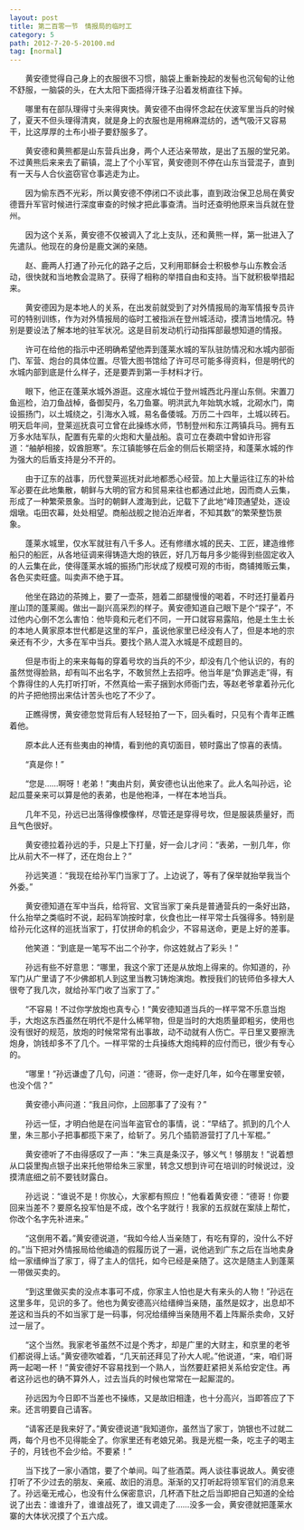 ```yaml
---
layout: post
title: 第二百零一节　情报局的临时工
category: 5
path: 2012-7-20-5-20100.md
tag: [normal]
---
```


　　黄安德觉得自己身上的衣服很不习惯，脑袋上重新挽起的发髻也沉甸甸的让他不舒服，一脑袋的头，在大太阳下面捂得汗珠子沿着发梢直往下掉。

　　哪里有在部队理得寸头来得爽快。黄安德不由得怀念起在伏波军里当兵的时候了，夏天不但头理得清爽，就是身上的衣服也是用棉麻混纺的，透气吸汗又容易干，比这厚厚的土布小褂子要舒服多了。

　　黄安德和黄熊都是山东营兵出身，两个人还沾亲带故，是出了五服的堂兄弟。不过黄熊后来来去了蕲镇，混上了个小军官，黄安德则不停在山东当营混子，直到有一天与人合伙盗窃官仓事逃走为止。

　　因为偷东西不光彩，所以黄安德不停闭口不谈此事，直到政治保卫总局在黄安德晋升军官时候进行深度审查的时候才把此事查清。当时还查明他原来当兵就在登州。

　　因为这个关系，黄安德不仅被调入了北上支队，还和黄熊一样，第一批进入了先遣队。他现在的身份是鹿文渊的亲随。

　　赵、鹿两人打通了孙元化的路子之后，又利用耶稣会士积极参与山东教会活动，很快就和当地教会混熟了。获得了相称的举措自由和支持。当下就积极举措起来。

　　黄安德因为是本地人的关系，在出发前就受到了对外情报局的海军情报专员许可的特别训练，作为对外情报局的临时工被指派在登州城活动，摸清当地情况。特别是要设法了解本地的驻军状况。这是目前发动机行动指挥部最想知道的情报。

　　许可在给他的指示中还明确希望他弄到蓬莱水城的军队驻防情况和水城内部衙门、军营、炮台的具体位置。尽管大图书馆给了许可尽可能多得资料，但是明代的水城内部到底是什么样子，还是要弄到第一手材料才行。

　　眼下，他正在蓬莱水城外游逛。这座水城位于登州城西北丹崖山东侧。宋置刀鱼巡检，泊刀鱼战棹，备御契丹，名刀鱼寨。明洪武九年始筑水城，北砌水门，南设振扬门，以土城绕之，引海水入城，易名备倭城。万历二十四年，土城以砖石。明天启年间，登莱巡抚袁可立曾在此操练水师，节制登州和东江两镇兵马。拥有五万多水陆军队，配置有先辈的火炮和大量战船。袁可立在奏疏中曾如许形容道：“舳舻相接，奴酋胆寒”。东江镇能够在后金的侧后长期坚持，和蓬莱水城的作为强大的后盾支持是分不开的。

　　由于辽东的战事，历代登莱巡抚对此地都悉心经营。加上大量运往辽东的补给军必要在此地集散，朝鲜与大明的官方和贸易来往也都通过此地，因而商人云集，形成了一种繁荣景象。当时的朝鲜人渡海到此，记载下了此地“峰顶通望处，逐设烟墩。屯田农幕，处处相望。商船战舰之抛泊近岸者，不知其数”的繁荣整饬景象。

　　蓬莱水城里，仅水军就驻有八千多人。还有修缮水城的民夫、工匠，建造维修船只的船匠，从各地征调来得铸造大炮的铁匠，好几万每月多少能得到些固定收入的人云集在此，使得蓬莱水城的振扬门形状成了规模可观的市街，商铺摊贩云集，各色买卖旺盛。叫卖声不绝于耳。

　　他坐在路边的茶摊上，要了一壶茶，翘着二郎腿慢慢的喝着，不时还打量着丹崖山顶的蓬莱阁。做出一副兴高采烈的样子。黄安德知道自己眼下是个“探子”，不过他内心倒不怎么害怕：他毕竟和元老们不同，一开口就容易露陷，他是土生土长的本地人黄家原本世代都是这里的军户，虽说他家里已经没有人了，但是本地的宗亲还有不少，大多在军中当兵。要找个熟人混入水城是不成题目的。

　　但是市街上的来来每每的穿着号坎的当兵的不少，却没有几个他认识的，有的虽然觉得脸熟，却有叫不出名字，不敢贸然上去招呼。他当年是“负罪逃走”得，有个靠得住的人先打听打听，不然真给一索子捆到水师衙门去，等赵老爷拿着孙元化的片子把他捞出来估计苦头也吃了不少了。

　　正瞧得愣，黄安德忽觉背后有人轻轻拍了一下，回头看时，只见有个青年正瞧着他。

　　原本此人还有些夷由的神情，看到他的真切面目，顿时露出了惊喜的表情。

　　“真是你！”

　　“您是……啊呀！老弟！”夷由片刻，黄安德也认出他来了。此人名叫孙远，论起瓜蔓亲来可以算是他的表弟，也是他袍泽，一样在本地当兵。

　　几年不见，孙远已出落得像模像样，尽管还是穿得号坎，但是服装质量好，而且气色很好。

　　黄安德拉着孙远的手，只是上下打量，好一会儿才问：“表弟，一别几年，你比从前大不一样了，还在炮台上？”

　　孙远笑道：“我现在给孙军门当家丁了。上边说了，等有了保举就抬举我当个外委。”

　　黄安德知道在军中当兵，给将官、文官当家丁亲兵是普通营兵的一条好出路，什么抬举之类临时不说，起码军饷按时拿，伙食也比一样平常士兵强得多。特别是给孙元化这样的巡抚当家丁，打仗拼命的机会少，不容易送命，更是上好的差事。

　　他笑道：“到底是一笔写不出二个孙字，你这姓就占了彩头！”

　　孙远有些不好意思：“哪里，我这个家丁还是从放炮上得来的。你知道的，孙军门从广里请了不少佛郎机人到这里当教习铸炮演炮。教授我们的铳师伯多禄大人很夸了我几次，就给孙军门收了当家丁了。”

　　“不容易！不过你学放炮也真专心！”黄安德知道当兵的一样平常不乐意当炮手，大炮这东西虽然在明代不是什么稀罕物，但是当时的大炮质量即粗劣，使用也没有很好的规范，放炮的时候常常有出事故，动不动就有人伤亡。平日里又要擦洗炮身，饷钱却多不了几个。一样平常的士兵操练大炮纯粹的应付而已，很少有专心的。

　　“哪里！”孙远谦虚了几句，问道：“德哥，你一走好几年，如今在哪里安顿，也没个信？”

　　黄安德小声问道：“我且问你，上回那事了了没有？”

　　孙远一怔，才明白他是在问当年盗官仓的事情，说：“早结了。抓到的几个人里，朱三那小子把事都揽下来了，给斩了。另几个插箭游营打了几十军棍。”

　　黄安德听了不由得感叹了一声：“朱三真是条汉子，够义气！够朋友！”说着想从口袋里掏点银子出来托他带给朱三家里，转念又想到许可在培训的时候说过，没摸清底细之前不要钱财露白。

　　孙远说：“谁说不是！你放心，大家都有照应！”他看着黄安德：“德哥！你要回来当差不？要原名投军怕是不成，改个名字就行！我家的五叔就在案牍上帮忙，你改个名字先补进来。”

　　“这倒用不着。”黄安德说道，“我如今给人当亲随丁，有吃有穿的，没什么不好的。”当下把对外情报局给他编造的假履历说了一遍，说他逃到广东之后在当地卖身给一家缙绅当了家丁，得了主人的信托，如今已经是亲随了。这次是随主人到蓬莱一带做买卖的。

　　“到这里做买卖的没点本事可不成，你家主人怕也是大有来头的人物！”孙远在这里多年，见识的多了。他也为黄安德高兴给缙绅当亲随，虽然是奴才，出息却不差这和当兵的不如当家丁是一码事，何况给缙绅当亲随用不着上阵厮杀卖命，又好过一层了。

　　“这个当然。我家老爷虽然不过是个秀才，却是广里的大财主，和京里的老爷们都说得上话。”黄安德吹嘘着，“几天前还拜见了孙大人呢。”他说道，“来，咱们哥两一起喝一杯！”黄安德好不容易找到一个熟人，当然要赶紧把关系给安定住。再者这孙远也的确不算外人，过去当兵的时候也常常在一起厮混的。

　　孙远因为今日即不当差也不操练，又是故旧相逢，也十分高兴，当即答应了下来。还言明要自己请客。

　　“请客还是我来好了。”黄安德说道“我知道你，虽然当了家丁，饷银也不过就二两，每个月也不见得能全了。你家里还有老娘兄弟。我是光棍一条，吃主子的喝主子的，月钱也不会少给。不要紧！”

　　当下找了一家小酒馆，要了个单间。叫了些酒菜。两人谈往事说故人。黄安德打听了不少过去的朋友、亲戚、故旧的消息。渐渐的又打听起将领军官们的消息来了。孙远毫无戒心，也没有什么保密意识，几杯酒下肚之后当即把自己知道的全给说了出去：谁谁升了，谁谁战死了，谁又调走了……没多一会，黄安德就把蓬莱水寨的大体状况摸了个五六成。